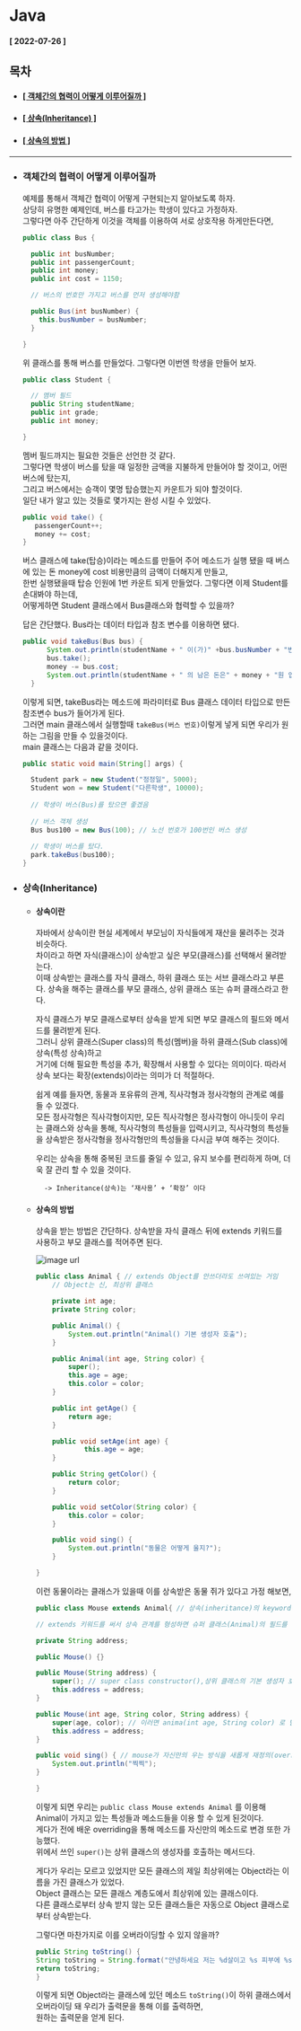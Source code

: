 # Java 
  
  #### [ 2022-07-26 ]  
    
## 목차  
  * #### [[ 객체간의 협력이 어떻게 이루어질까 ]](#객체간의-협력이-어떻게-이루어질까)  
  * #### [[ 상속(Inheritance) ]](#상속inheritance)  
  * #### [[ 상속의 방법 ]](#상속의-방법)  
    
      
---------------------------------------------------------------------------------------------------------------------------------------------------
  
* ###  객체간의 협력이 어떻게 이루어질까  

  예제를 통해서 객체간 협력이 어떻게 구현되는지 알아보도록 하자.  
  상당히 유명한 예제인데, 버스를 타고가는 학생이 있다고 가정하자.  
  그렇다면 아주 간단하게 이것을 객체를 이용하여 서로 상호작용 하게만든다면,  
  ```java
  public class Bus {

    public int busNumber;
    public int passengerCount;
    public int money;
    public int cost = 1150;

    // 버스의 번호만 가지고 버스를 먼저 생성해야함

    public Bus(int busNumber) {
      this.busNumber = busNumber;
    }

  }
  ```  
    
  위 클래스를 통해 버스를 만들었다. 그렇다면 이번엔 학생을 만들어 보자.  
      
  ```java
  public class Student {

    // 멤버 필드
    public String studentName;
    public int grade;
    public int money;

  }
  ```  
    
  멤버 필드까지는 필요한 것들은 선언한 것 같다.  
  그렇다면 학생이 버스를 탔을 때 일정한 금액을 지불하게 만들어야 할 것이고, 어떤 버스에 탔는지,  
  그리고 버스에서는 승객이 몇명 탑승했는지 카운트가 되야 할것이다.  
  일단 내가 알고 있는 것들로 몇가지는 완성 시킬 수 있었다.  
    
  ```java
  public void take() {
     passengerCount++;
     money += cost;
  }
  ```  
    
  버스 클래스에 take(탑승)이라는 메소드를 만들어 주어 메소드가 실행 됐을 때 버스에 있는 돈 money에 cost 비용만큼의 금액이 더해지게 만들고,  
  한번 실행됐을때 탑승 인원에 1번 카운트 되게 만들었다. 그렇다면 이제 Student를 손대봐야 하는데,  
  어떻게하면 Student 클래스에서 Bus클래스와 협력할 수 있을까?  
    
  답은 간단했다. Bus라는 데이터 타입과 참조 변수를 이용하면 됐다.  
  ```java
  public void takeBus(Bus bus) {
		System.out.println(studentName + " 이(가)" +bus.busNumber + "번 버스를 탔습니다");
		bus.take();
		money -= bus.cost;
		System.out.println(studentName + " 의 남은 돈은" + money + "원 입니다.");
	}
  ```  
    
  이렇게 되면, takeBus라는 메소드에 파라미터로 Bus 클래스 데이터 타입으로 만든 참조변수 bus가 들어가게 된다.  
  그러면 main 클래스에서 실행할때 ```takeBus(버스 번호)```이렇게 넣게 되면 우리가 원하는 그림을 만들 수 있을것이다.  
  main 클래스는 다음과 같을 것이다.  
  
  ```java
  public static void main(String[] args) {

	Student park = new Student("정정일", 5000);
	Student won = new Student("다른학생", 10000);
		
	// 학생이 버스(Bus)를 탔으면 좋겠음
		
	// 버스 객체 생성
	Bus bus100 = new Bus(100); // 노선 번호가 100번인 버스 생성
		
	// 학생이 버스를 탔다.
	park.takeBus(bus100);
  }
  ```  
    
* ### 상속(Inheritance)  
  
  * #### 상속이란    
    
    자바에서 상속이란 현실 세계에서 부모님이 자식들에게 재산을 물려주는 것과 비슷하다.   
    차이라고 하면 자식(클래스)이 상속받고 싶은 부모(클래스)를 선택해서 물려받는다.   
    이때 상속받는 클래스를 자식 클래스, 하위 클래스 또는 서브 클래스라고 부른다. 상속을 해주는 클래스를 부모 클래스, 상위 클래스 또는 슈퍼 클래스라고 한다.  
      
    자식 클래스가 부모 클래스로부터 상속을 받게 되면 부모 클래스의 필드와 메서드를 물려받게 된다.    
    그러니 상위 클래스(Super class)의 특성(멤버)을 하위 클래스(Sub class)에 상속(특성 상속)하고   
    거기에 더해 필요한 특성을 추가, 확장해서 사용할 수 있다는 의미이다. 따라서 상속 보다는 확장(extends)이라는 의미가 더 적절하다.  
      
    쉽게 예를 들자면, 동물과 포유류의 관계, 직사각형과 정사각형의 관계로 예를 들 수 있겠다.  
    모든 정사각형은 직사각형이지만, 모든 직사각형은 정사각형이 아니듯이 우리는 클래스와 상속을 통해,
    직사각형의 특성들을 입력시키고, 직사각형의 특성들을 상속받은 정사각형을 정사각형만의 특성들을 다시금 부여 해주는 것이다.  
    
    우리는 상속을 통해 중복된 코드를 줄일 수 있고, 유지 보수를 편리하게 하며, 더욱 잘 관리 할 수 있을 것이다.  
    
  		  -> Inheritance(상속)는 ‘재사용’ + ‘확장’ 이다
  
  * #### 상속의 방법  

    상속을 받는 방법은 간단하다. 상속받을 자식 클래스 뒤에 extends 키워드를 사용하고 부모 클래스를 적어주면 된다.  

	![image url](https://github.com/12OneTwo12/TIL/blob/main/Java/Inheritance.png?raw=true)  
  
    ```java
    public class Animal { // extends Object를 안쓰더라도 쓰여있는 거임
		// Object는 신, 최상위 클래스

		private int age;
		private String color;

		public Animal() {
			System.out.println("Animal() 기본 생성자 호출");
		}

		public Animal(int age, String color) {
			super();
			this.age = age;
			this.color = color;
		}

		public int getAge() {
			return age;
		}

		public void setAge(int age) {
				this.age = age;
		}

		public String getColor() {
			return color;
		}

		public void setColor(String color) {
			this.color = color;
		}

		public void sing() {
			System.out.println("동물은 어떻게 울지?");
		}

    }
    ```  
      
    이런 동물이라는 클래스가 있을때 이를 상속받은 동물 쥐가 있다고 가정 해보면,  
      
    ```java
    public class Mouse extends Animal{ // 상속(inheritance)의 keyword(예약어) : extends
	
	// extends 키워드를 써서 상속 관계를 형성하면 슈퍼 클래스(Animal)의 필드를 하위 클래스(Mouse)에서도 사용할 수 있다.

	private String address;

	public Mouse() {}
	
	public Mouse(String address) {
		super(); // super class constructor(),상위 클래스의 기본 생성자 호출 메서드
		this.address = address;
	}

	public Mouse(int age, String color, String address) {
		super(age, color); // 이러면 anima(int age, String color) 로 받게 됨.
		this.address = address;
	}
	
	public void sing() { // mouse가 자신만의 우는 방식을 새롭게 재정의(overriding)
		System.out.println("찍찍");
	}
	
    }
    ```  
      
    이렇게 되면 우리는 ``` public class Mouse extends Animal ``` 를 이용해 Animal이 가지고 있는 특성들과 메소드들을 이용 할 수 있게 된것이다.  
    게다가 전에 배운 overriding을 통해 메소드를 자신만의 메소드로 변경 또한 가능했다.  
    위에서 쓰인 ```super()```는 상위 클래스의 생성자를 호출하는 메서드다.  
      
    게다가 우리는 모르고 있었지만 모든 클래스의 제일 최상위에는 Object라는 이름을 가진 클래스가 있었다.  
    Object 클래스는 모든 클래스 계층도에서 최상위에 있는 클래스이다.  
    다른 클래스로부터 상속 받지 않는 모든 클래스들은 자동으로 Object 클래스로부터 상속받는다.  
      
    그렇다면 마찬가지로 이를 오버라이딩할 수 있지 않을까?  
      
    ```java
    public String toString() {
	String toString = String.format("안녕하세요 저는 %d살이고 %s 피부에 %s에 삽니다", getAge(), getColor() ,address);
	return toString;
    }
    ```  
      
    이렇게 되면 Object라는 클래스에 있던 메소드 ```toString()```이 하위 클래스에서 오버라이딩 돼 우리가 출력문을 통해 이를 출력하면,  
    원하는 출력문을 얻게 된다.  

